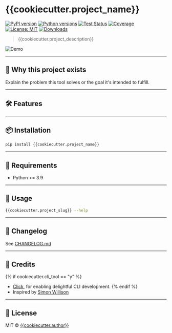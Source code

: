 # {{cookiecutter.project_name}}

[![PyPI version](https://img.shields.io/pypi/v/{{cookiecutter.project_name}}.svg)](https://pypi.org/project/{{cookiecutter.project_name}})
[![Python versions](https://img.shields.io/pypi/pyversions/{{cookiecutter.project_name}}.svg?logo=python&logoColor=white)](https://pypi.org/project/{{cookiecutter.project_name}}/)
[![Test Status](https://github.com/{{cookiecutter.github_username}}/{{cookiecutter.project_name}}/workflows/Test/badge.svg)](https://github.com/{{cookiecutter.github_username}}/{{cookiecutter.project_name}}/actions?query=workflow%3ATest)
[![Coverage](https://codecov.io/gh/{{cookiecutter.github_username}}/{{cookiecutter.project_name}}/branch/main/graph/badge.svg)](https://codecov.io/gh/{{cookiecutter.github_username}}/{{cookiecutter.project_name}})
[![License: MIT](https://img.shields.io/badge/license-MIT-blue.svg)](https://github.com/{{cookiecutter.github_username}}/{{cookiecutter.project_name}}/blob/main/LICENSE)
[![Downloads](https://static.pepy.tech/badge/{{cookiecutter.project_name}})](https://pepy.tech/project/{{cookiecutter.project_name}})

> {{cookiecutter.project_description}}

![Demo](https://raw.githubusercontent.com/{{cookiecutter.github_username}}/{{cookiecutter.project_name}}/main/demo.gif)

---

## 🚀 Why this project exists

Explain the problem this tool solves or the goal it's intended to fulfill.

---

## 🛠️ Features


---

## 📦 Installation

```bash
pip install {{cookiecutter.project_name}}
```

---

## 📐 Requirements

- Python >= 3.9

---

## 🧪 Usage

```bash
{{cookiecutter.project_slug}} --help
```

---

## 🧾 Changelog

See [CHANGELOG.md](https://github.com/{{cookiecutter.github_username}}/{{cookiecutter.project_name}}/blob/main/CHANGELOG.md)

---

## 🙏 Credits

{% if cookiecutter.cli_tool == "y" %}
- [Click](https://click.palletsprojects.com), for enabling delightful CLI development.
{% endif %}
- Inspired by [Simon Willison](https://github.com/simonw/sqlite-utils)

---

## 📄 License

MIT © [{{cookiecutter.author}}](https://github.com/{{cookiecutter.github_username}})
